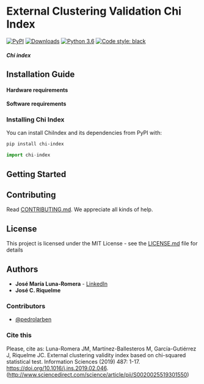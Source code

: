 # External Clustering Validation Chi Index
[![PyPI](https://img.shields.io/pypi/v/ADLStream.svg)](https://pypi.org/project/chi-index/)
[![Downloads](https://pepy.tech/badge/chi-index)](https://pepy.tech/project/chi-index)
[![Python 3.6](https://img.shields.io/badge/Python-3.6%20%7C%203.7%20%7C%203.8-blue)](https://www.python.org/downloads/release/python-360/)
[![Code style: black](https://img.shields.io/badge/code%20style-black-000000.svg)](https://github.com/psf/black)

##### Chi index 

## Installation Guide


#### Hardware requirements

#### Software requirements


### Installing Chi Index

You can install ChiIndex and its dependencies from PyPI with:

```bash
pip install chi-index
```



```python 
import chi-index
```

## Getting Started 


## Contributing

Read [CONTRIBUTING.md](CONTRIBUTING.md). We appreciate all kinds of help.

## License

This project is licensed under the MIT License - see the [LICENSE.md](LICENSE.md) file for details

## Authors 

* **José María Luna-Romera** - [LinkedIn](www.linkedin.com/in/josemluna)
* **José C. Riquelme**
  
### Contributors
* [@pedrolarben](https://github.com/pedrolarben)

### Cite this
Please, cite as: Luna-Romera JM, Martínez-Ballesteros M, García-Gutiérrez J, Riquelme JC. External clustering validity index based on chi-squared statistical test. Information Sciences (2019) 487: 1-17. https://doi.org/10.1016/j.ins.2019.02.046. (http://www.sciencedirect.com/science/article/pii/S0020025519301550)
